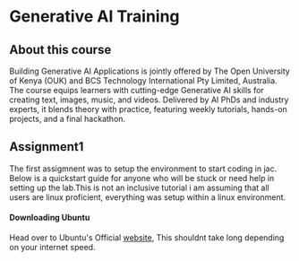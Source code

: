 # Generative AI Training
## About this course

Building Generative AI Applications is jointly offered by The Open University of Kenya (OUK) and BCS Technology International Pty Limited, Australia. The course equips learners with cutting-edge Generative AI skills for creating text, images, music, and videos. Delivered by AI PhDs and industry experts, it blends theory with practice, featuring weekly tutorials, hands-on projects, and a final hackathon.

## Assignment1
The first assigmnent was to setup the environment to start coding in jac. Below is a quickstart guide for anyone who will be stuck or need help in setting up the lab.This is not an inclusive tutorial i am assuming that all users are linux proficient, everything was setup within a linux environment.


#### Downloading Ubuntu 
Head over to Ubuntu's Official [website](https://ubuntu.com/download/desktop), This shouldnt take long depending on your internet speed.
